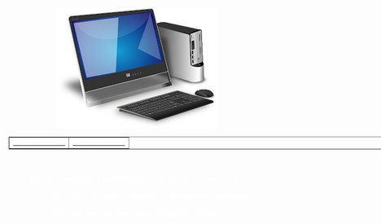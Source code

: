 <html>
<head>
<title>
	CS 151 - Introduction to Technology
</title>

</head>
<body color="#781010">
<link rel="stylesheet" href="Style.css">
<center>
<img src="./CS151/images/computer.png">
<br>
<font face="verdana">
<table border=1 style="width:800px">
      <tr>
          <td><a href="./CS151/section1/section1.html" target="_self"><font color="#FFFFFF"><center>CS151 - Section 1</center></font></a></td>
          <td><a href="./CS151/section2/section2.html" target="_self"><font color="#FFFFFF"><center>CS151 - Section 2</center></font></a></td>
     </tr>
</table>
</center>
</font>

<font size="3" color="#FFFFFF" face="verdana">

<br>
<center>
<p>This page shows the Final Projects of CS 151 for Sections 1 and 2
<p>In this final project the students designed a personal web page where
<p>they will show the work made during this semester
</center>
<br>
<br>
<br>
<br>

</body>
</html>

